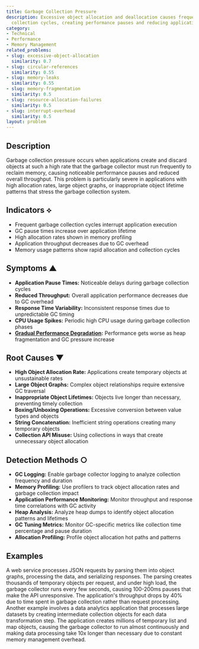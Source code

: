 ```yaml
---
title: Garbage Collection Pressure
description: Excessive object allocation and deallocation causes frequent garbage
  collection cycles, creating performance pauses and reducing application throughput.
category:
- Technical
- Performance
- Memory Management
related_problems:
- slug: excessive-object-allocation
  similarity: 0.7
- slug: circular-references
  similarity: 0.55
- slug: memory-leaks
  similarity: 0.55
- slug: memory-fragmentation
  similarity: 0.5
- slug: resource-allocation-failures
  similarity: 0.5
- slug: interrupt-overhead
  similarity: 0.5
layout: problem
---
```


## Description

Garbage collection pressure occurs when applications create and discard objects at such a high rate that the garbage collector must run frequently to reclaim memory, causing noticeable performance pauses and reduced overall throughput. This problem is particularly severe in applications with high allocation rates, large object graphs, or inappropriate object lifetime patterns that stress the garbage collection system.

## Indicators ⟡

- Frequent garbage collection cycles interrupt application execution
- GC pause times increase over application lifetime
- High allocation rates shown in memory profiling
- Application throughput decreases due to GC overhead
- Memory usage patterns show rapid allocation and collection cycles

## Symptoms ▲

- **Application Pause Times:** Noticeable delays during garbage collection cycles
- **Reduced Throughput:** Overall application performance decreases due to GC overhead
- **Response Time Variability:** Inconsistent response times due to unpredictable GC timing
- **CPU Usage Spikes:** Periodic high CPU usage during garbage collection phases
- **[Gradual Performance Degradation](gradual-performance-degradation.md):** Performance gets worse as heap fragmentation and GC pressure increase

## Root Causes ▼

- **High Object Allocation Rate:** Applications create temporary objects at unsustainable rates
- **Large Object Graphs:** Complex object relationships require extensive GC traversal
- **Inappropriate Object Lifetimes:** Objects live longer than necessary, preventing timely collection
- **Boxing/Unboxing Operations:** Excessive conversion between value types and objects
- **String Concatenation:** Inefficient string operations creating many temporary objects
- **Collection API Misuse:** Using collections in ways that create unnecessary object allocation

## Detection Methods ○

- **GC Logging:** Enable garbage collector logging to analyze collection frequency and duration
- **Memory Profiling:** Use profilers to track object allocation rates and garbage collection impact
- **Application Performance Monitoring:** Monitor throughput and response time correlations with GC activity
- **Heap Analysis:** Analyze heap dumps to identify object allocation patterns and lifetimes
- **GC Tuning Metrics:** Monitor GC-specific metrics like collection time percentage and pause duration
- **Allocation Profiling:** Profile object allocation hot paths and patterns

## Examples

A web service processes JSON requests by parsing them into object graphs, processing the data, and serializing responses. The parsing creates thousands of temporary objects per request, and under high load, the garbage collector runs every few seconds, causing 100-200ms pauses that make the API unresponsive. The application's throughput drops by 40% due to time spent in garbage collection rather than request processing. Another example involves a data analytics application that processes large datasets by creating intermediate collection objects for each data transformation step. The application creates millions of temporary list and map objects, causing the garbage collector to run almost continuously and making data processing take 10x longer than necessary due to constant memory management overhead.